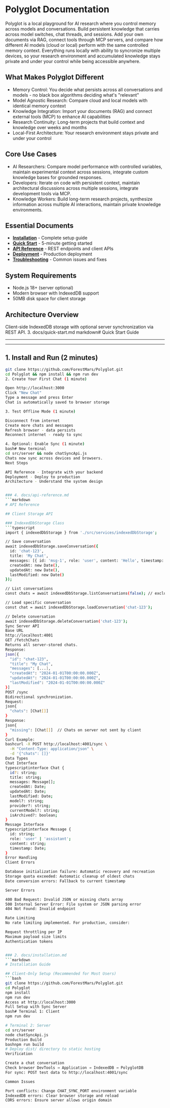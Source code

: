 # Polyglot Documentation

Polyglot is a local playground for AI research where you control memory across models and conversations.
Build persistent knowledge that carries across model switches, chat threads, and sessions. Add your own documents via RAG, connect tools through MCP servers, and compare how different AI models (cloud or local) perform with the same controlled memory context. Everything runs locally with ability to syncronize multiple devices, so your research environment and accumulated knowledge stays private and under your control while being accessible anywhere.

## What Makes Polyglot Different

- Memory Control: You decide what persists across all conversations and models - no black box algorithms deciding what's "relevant"
- Model Agnostic Research: Compare cloud and local models with identical memory context
- Knowledge Integration: Import your documents (RAG) and connect external tools (MCP) to enhance AI capabilities
- Research Continuity: Long-term projects that build context and knowledge over weeks and months
- Local-First Architecture: Your research environment stays private and under your control

## Core Use Cases
- AI Researchers: Compare model performance with controlled variables, maintain experimental context across sessions, integrate custom knowledge bases for grounded responses.
- Developers: Iterate on code with persistent context, maintain architectural discussions across multiple sessions, integrate development tools via MCP.
- Knowledge Workers: Build long-term research projects, synthesize information across multiple AI interactions, maintain private knowledge environments.

## Essential Documents
- **[Installation](installation.md)** - Complete setup guide
- **[Quick Start](quick-start.md)** - 5-minute getting started
- **[API Reference](api-reference.md)** - REST endpoints and client APIs
- **[Deployment](deployment.md)** - Production deployment
- **[Troubleshooting](troubleshooting.md)** - Common issues and fixes

## System Requirements
- Node.js 18+ (server optional)
- Modern browser with IndexedDB support
- 50MB disk space for client storage

## Architecture Overview
Client-side IndexedDB storage with optional server synchronization via REST API.
3. docs/quick-start.md
markdown# Quick Start Guide

---
---

## 1. Install and Run (2 minutes)
```bash
git clone https://github.com/ForestMars/Polyglot.git
cd Polyglot && npm install && npm run dev
2. Create Your First Chat (1 minute)

Open http://localhost:3000
Click "New Chat"
Type a message and press Enter
Chat is automatically saved to browser storage

3. Test Offline Mode (1 minute)

Disconnect from internet
Create more chats and messages
Refresh browser - data persists
Reconnect internet - ready to sync

4. Optional: Enable Sync (1 minute)
bash# New terminal
cd src/server && node chatSyncApi.js
Chats now sync across devices and browsers.
Next Steps

API Reference - Integrate with your backend
Deployment - Deploy to production
Architecture - Understand the system design


### 4. docs/api-reference.md
```markdown
# API Reference

## Client Storage API

### IndexedDbStorage Class
```typescript
import { indexedDbStorage } from './src/services/indexedDbStorage';

// Save conversation
await indexedDbStorage.saveConversation({
  id: 'chat-123',
  title: 'My Chat',
  messages: [{ id: 'msg-1', role: 'user', content: 'Hello', timestamp: new Date() }],
  createdAt: new Date(),
  updatedAt: new Date(),
  lastModified: new Date()
});

// List conversations
const chats = await indexedDbStorage.listConversations(false); // excludeArchived

// Load specific conversation
const chat = await indexedDbStorage.loadConversation('chat-123');

// Delete conversation
await indexedDbStorage.deleteConversation('chat-123');
Sync Server API
Base URL
http://localhost:4001
GET /fetchChats
Returns all server-stored chats.
Response:
json[{
  "id": "chat-123",
  "title": "My Chat",
  "messages": [...],
  "createdAt": "2024-01-01T00:00:00.000Z",
  "updatedAt": "2024-01-01T00:00:00.000Z",
  "lastModified": "2024-01-01T00:00:00.000Z"
}]
POST /sync
Bidirectional synchronization.
Request:
json{
  "chats": [Chat[]]
}
Response:
json{
  "missing": [Chat[]]  // Chats on server not sent by client
}
Curl Example:
bashcurl -X POST http://localhost:4001/sync \
  -H "Content-Type: application/json" \
  -d '{"chats": []}'
Data Types
Chat Interface
typescriptinterface Chat {
  id?: string;
  title: string;
  messages: Message[];
  createdAt: Date;
  updatedAt: Date;
  lastModified: Date;
  model?: string;
  provider?: string;
  currentModel?: string;
  isArchived?: boolean;
}
Message Interface
typescriptinterface Message {
  id: string;
  role: 'user' | 'assistant';
  content: string;
  timestamp: Date;
}
Error Handling
Client Errors

Database initialization failure: Automatic recovery and recreation
Storage quota exceeded: Automatic cleanup of oldest chats
Date conversion errors: Fallback to current timestamp

Server Errors

400 Bad Request: Invalid JSON or missing chats array
500 Internal Server Error: File system or JSON parsing error
404 Not Found: Invalid endpoint

Rate Limiting
No rate limiting implemented. For production, consider:

Request throttling per IP
Maximum payload size limits
Authentication tokens


### 2. docs/installation.md
```markdown
# Installation Guide

## Client-Only Setup (Recommended for Most Users)
```bash
git clone https://github.com/ForestMars/Polyglot.git
cd Polyglot
npm install
npm run dev
Access at http://localhost:3000
Full Setup with Sync Server
bash# Terminal 1: Client
npm run dev

# Terminal 2: Server
cd src/server
node chatSyncApi.js
Production Build
bashnpm run build
# Deploy dist/ directory to static hosting
Verification

Create a chat conversation
Check browser DevTools → Application → IndexedDB → PolyglotDB
For sync: POST test data to http://localhost:4001/sync

Common Issues

Port conflicts: Change CHAT_SYNC_PORT environment variable
IndexedDB errors: Clear browser storage and reload
CORS errors: Ensure server allows origin domain
